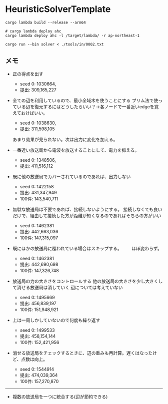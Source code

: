 # HeuristicSolverTemplate

```shell
cargo lambda build --release --arm64
```

```shell
# cargo lambda deploy ahc
cargo lambda deploy ahc -l /target/lambda/ -r ap-northeast-1 
```

```shell
cargo run --bin solver < ./tools/in/0002.txt
```

## メモ
 - 正の得点を出す
    - seed 0: 1030664,
    - 提出: 309,165,227

 - 全ての辺を利用しているので、最小全域木を使うことにする
   プリム法で使っている辺を復元するにはどうしたらいい？→各ノードで一番近いedgeを覚えておけばいい。
   - seed 0: 1038630,
   - 提出: 311,598,105

   あまり効果が見られない。次は出力に変化を加える。

 - 一番近い放送局から電波を放送することにして、電力を抑える。
   - seed 0: 1348506,
   - 提出: 411,516,112
 
 - 既に他の放送局でカバーされているのであれば、出力しない
   - seed 0: 1422158
   - 提出: 431,347,949
   - 100件: 143,540,711

 - 無駄な放送局は不要であれば、接続しないようにする。
   接続しなくても良いだけで、経由して接続した方が距離が短くなるのであればそちらの方がいい
   - seed 0: 1462381
   - 提出: 442,663,036
   - 100件: 147,315,097

 - 既にほかの放送局に覆われている場合はスキップする。
　　ほぼ変わらず。
   - seed 0: 1462381
   - 提出: 442,690,698
   - 100件: 147,326,748

 - 放送局の力の大きさをコントロールする
   他の放送局の大きさを少し大きくして消せる放送局は消していく
   辺については考えていない
   - seed 0: 1495669
   - 提出: 456,839,197
   - 100件: 151,948,921

 - 上は一周しかしていないので何度も繰り返す
   - seed 0: 1499533
   - 提出: 458,154,144
   - 100件: 152,421,956

 - 消せる放送局をチェックするときに、辺の重みも再計算。遅くはなったけど、点数は向上。
   - seed 0: 1544914
   - 提出: 474,039,364
   - 100件: 157,270,870

---
 - 複数の放送局を一つに統合する(辺が節約できる)